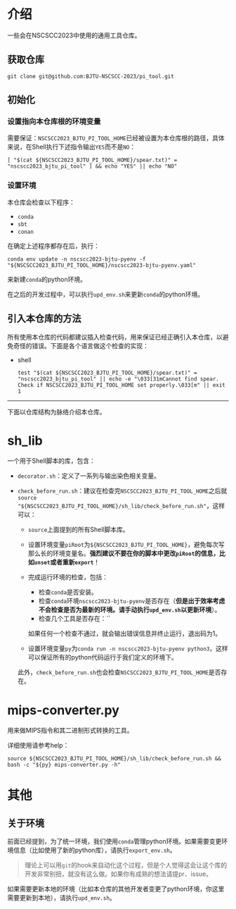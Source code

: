 # 介绍

一些会在NSCSCC2023中使用的通用工具仓库。

## 获取仓库

```shell
git clone git@github.com:BJTU-NSCSCC-2023/pi_tool.git
```



## 初始化

### 设置指向本仓库根的环境变量

需要保证：`NSCSCC2023_BJTU_PI_TOOL_HOME`已经被设置为本仓库根的路径，具体来说，在Shell执行下述指令输出`YES`而不是`NO`：

```shell
[ "$(cat ${NSCSCC2023_BJTU_PI_TOOL_HOME}/spear.txt)" = "nscscc2023_bjtu_pi_tool" ] && echo "YES" || echo "NO"
```



### 设置环境

本仓库会检查以下程序：

* `conda`
* `sbt`
* `conan`

在确定上述程序都存在后，执行：

```shell
conda env update -n nscscc2023-bjtu-pyenv -f "${NSCSCC2023_BJTU_PI_TOOL_HOME}/nscscc2023-bjtu-pyenv.yaml" 
```

来新建`conda`的python环境。

在之后的开发过程中，可以执行`upd_env.sh`来更新`conda`的python环境。



## 引入本仓库的方法

所有使用本仓库的代码都建议插入检查代码，用来保证已经正确引入本仓库，以避免奇怪的错误。下面是各个语言做这个检查的实现：

* shell

  ```shell
  test "$(cat ${NSCSCC2023_BJTU_PI_TOOL_HOME}/spear.txt)" = "nscscc2023_bjtu_pi_tool" || echo -e "\033[31mCannot find spear. Check if NSCSCC2023_BJTU_PI_TOOL_HOME set properly.\033[m" || exit 1
  ```



---

下面以仓库结构为脉络介绍本仓库。

# sh_lib

一个用于Shell脚本的库，包含：

* `decorator.sh`：定义了一系列与输出染色相关变量。

* `check_before_run.sh`：建议在检查完`NSCSCC2023_BJTU_PI_TOOL_HOME`之后就`source "${NSCSCC2023_BJTU_PI_TOOL_HOME}/sh_lib/check_before_run.sh"`，这样可以：

  * `source`上面提到的所有Shell脚本库。

  * 设置环境变量`piRoot`为`${NSCSCC2023_BJTU_PI_TOOL_HOME}`，避免每次写那么长的环境变量名。**强烈建议不要在你的脚本中更改`piRoot`的信息，比如`unset`或者重新`export`**！

  * 完成运行环境的检查，包括：

    * 检查`conda`是否安装。
    * 检查`conda`环境`nscscc2023-bjtu-pyenv`是否存在（**但是出于效率考虑不会检查是否为最新的环境。请手动执行`upd_env.sh`以更新环境**）。
    * 检查几个工具是否存在：``

    如果任何一个检查不通过，就会输出错误信息并终止运行，退出码为1。

  * 设置环境变量`py`为`conda run -n nscscc2023-bjtu-pyenv python3`，这样可以保证所有的python代码运行于我们定义的环境下。

  此外，`check_before_run.sh`也会检查`NSCSCC2023_BJTU_PI_TOOL_HOME`是否存在。



# mips-converter.py

用来做MIPS指令和其二进制形式转换的工具。

详细使用请参考help：

```shell
source ${NSCSCC2023_BJTU_PI_TOOL_HOME}/sh_lib/check_before_run.sh && bash -c "${py} mips-converter.py -h"
```



# 其他

## 关于环境

前面已经提到，为了统一环境，我们使用`conda`管理python环境。如果需要变更环境信息（比如使用了新的python库），请执行`export_env.sh`。

> 理论上可以用`git`的hook来自动化这个过程，但是个人觉得这会让这个库的开发非常别扭，就没有这么做。如果你有成熟的想法请提pr、issue。

如果需要更新本地的环境（比如本仓库的其他开发者变更了python环境，你这里需要更新到本地），请执行`upd_env.sh`。

